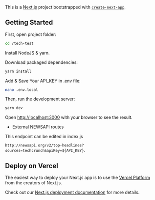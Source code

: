 This is a [Next.js](https://nextjs.org/) project bootstrapped with [`create-next-app`](https://github.com/vercel/next.js/tree/canary/packages/create-next-app).

## Getting Started

First, open project folder:

```bash
cd /tech-test
```
Install NodeJS & yarn.

Download packaged dependencies:

```bash
yarn install
```
Add & Save Your API_KEY in .env file:

```bash
nano .env.local
```
Then, run the development server:

```bash
yarn dev
```

Open [http://localhost:3000](http://localhost:3000) with your browser to see the result.

- External NEWSAPI routes

This endpoint can be edited in index.js

`http://newsapi.org/v2/top-headlines?sources=techcrunch&apiKey=${API_KEY}`.


## Deploy on Vercel

The easiest way to deploy your Next.js app is to use the [Vercel Platform](https://vercel.com/import?utm_medium=default-template&filter=next.js&utm_source=create-next-app&utm_campaign=create-next-app-readme) from the creators of Next.js.

Check out our [Next.js deployment documentation](https://nextjs.org/docs/deployment) for more details.
